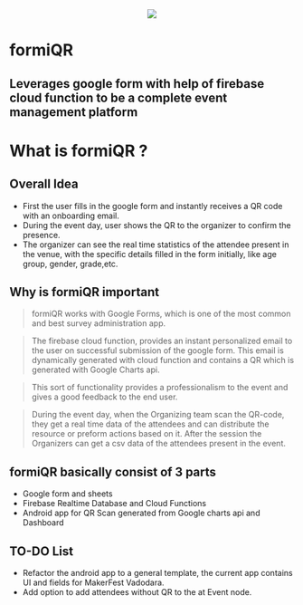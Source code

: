 

<div style="text-align:center"><img src ="https://lh3.googleusercontent.com/ep2NABYBe15KDKJl7hIVxKbKtHD6vxzRiyChQKJA--r6pLKEMVzGpTUefic9YQ0YqlgcEhvvffQ2kmTUdbGbrFWksnqSU_oa_z1lAFaSS33Dr09Uk0Xavr2KBSKV3jTtph8gCozj7bRI0XHQxWKZerwMfjFrZliqN_P-w3ywESrxb1KGs7uXu5h10kl7oVoHPuBZe44LB7BelO4H9touza-Lf9Y_Vjh_tvYbhpJUcBGS9wzdTN4kReVgKHxzfYsk6wWH01UuXyL3zXog6soIjB8rdYVq6SIk8oXDVcUhRO_096suQQioio4IBA1Ux_DN6iAK2clGZjZvmfAD6J9weY42VctDjKwoqajbaMkNwTBrDcIhUfmsKqVhd5BQ99xcTTYTEU_FU70QYTZqYd2709WumkPzw3TWv5egkGoEeRkE7w0YXEwTMi63tFYPEIqV9A7MNIBpxhila3WuQzrRG-tcCVywDJoTw_SlsGsqCIDJAfmkpKLaTBIit8mCkVjTMqvYxcJSCu4R5WPJko-sgPMupzdrnlq7BG3cPZGQlUrD-lZZSwcfqGxlg0vpDuFAf8-b63RM2DUrUJq21CUbyYGx4mH8oCqSxoh-mJUgT7eV3xvzmd76VMn20m_uq0Dv6LVBTfnVFvQOYjFWpMIYu7fyl-C8WSM=w780-h585-no" /></div>

# formiQR 
## Leverages google form with help of firebase cloud function to be a complete event management platform



# What is formiQR ?


## Overall Idea
* First the user fills in the google form and instantly receives a QR code with an onboarding email.
* During the event day, user shows the QR to the organizer to confirm the presence. 
* The organizer can see the real time statistics of the attendee present in the venue, with the specific details filled in the form initially, like age group, gender, grade,etc.

## Why is formiQR important
> formiQR works with Google Forms, which is one of the most common and best survey administration app. 

>The firebase cloud function, provides an instant personalized email to the user on successful submission of the google form. This email is dynamically generated with cloud function and contains a QR which is generated with Google Charts api.

>This sort of functionality provides a professionalism to the event and gives a good feedback to the end user.

> During the event day, when the Organizing team scan the QR-code, they get a real time data of the attendees and can distribute the resource or preform actions based on it.
> After the session the Organizers can get a csv data of the attendees present in the event.


## formiQR basically consist of 3 parts 
* Google form and sheets
* Firebase Realtime Database and Cloud Functions
* Android app for QR Scan generated from Google charts api and Dashboard

## TO-DO List
* Refactor the android app to a general template, the current app contains UI and fields for MakerFest Vadodara.
* Add option to add attendees without QR to the at Event node.

